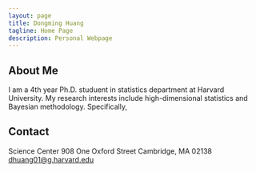 ```yaml
---
layout: page
title: Dongming Huang
tagline: Home Page
description: Personal Webpage
---
```


## About Me
I am a 4th year Ph.D. studuent in statistics department at Harvard University. My research interests include high-dimensional statistics and Bayesian methodology. Specifically, 

## Contact
Science Center 908
One Oxford Street
Cambridge, MA 02138
dhuang01@g.harvard.edu
